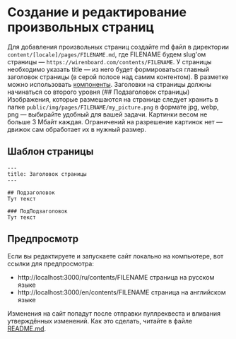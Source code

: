 # Создание и редактирование произвольных страниц
Для добавления произвольных страниц создайте md файл в директории `content/[locale]/pages/FILENAME.md`, где FILENAME будем slug'ом страницы — `https://wirenboard.com/contents/FILENAME`.
У страницы необходимо указать title — из него будет формироваться главный заголовок страницы (в серой полосе над самим контентом).
В разметке можно использовать [компоненты](./components.md).
Заголовки на страницы должны начинаться со второго уровня (## Подзаголовок страницы)
Изображения, которые размешаются на странице следует хранить в папке `public/img/pages/FILENAME/my_picture.png` в формате jpg, webp, png — выбирайте удобный для вашей задачи. Картинки весом не больше 3 Мбайт каждая. Ограничений на разрешение картинок нет — движок сам обработает их в нужный размер.

## Шаблон страницы
```
---
title: Заголовок страницы
---

## Подзаголовок
Тут текст

### ПодПодзаголовок
Тут текст
```

## Предпросмотр 
Если вы редактируете и запускаете сайт локально на компьютере, вот ссылки для предпросмотра:
* http://localhost:3000/ru/contents/FILENAME страница на русском языке
* http://localhost:3000/en/contents/FILENAME страница на английском языке

Изменения на сайт попадут после отправки пуллреквеста и вливания утверждённых изменений. Как это сделать, читайте в файле [README.md](/README.md).
